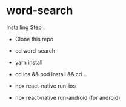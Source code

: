 # word-search

Installing Step :
- Clone this repo 
- cd word-search
- yarn install 

- cd ios && pod install && cd .. 
- npx react-native run-ios 
- npx react-native run-android (for android)


